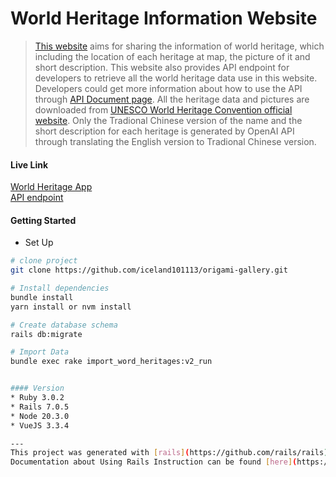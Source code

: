 # World Heritage Information Website

> [This website](https://world-heritage-app.fly.dev/) aims for sharing the information of world heritage, which including the location of each heritage at map, the picture of it and short description. This website also provides API endpoint for developers to retrieve all the world heritage data use in this website. Developers could get more information about how to use the API through [API Document page](https://world-heritage-app.fly.dev/api_docs/index). All the heritage data and pictures are downloaded from [UNESCO World Heritage Convention official website](https://whc.unesco.org/en/list/?order=year&mode=list). Only the Tradional Chinese version of the name and the short description for each heritage is generated by OpenAI API through translating the English version to Tradional Chinese version.

#### Live Link
[World Heritage App](https://world-heritage-app.fly.dev/)  
[API endpoint](https://world-heritage-app.fly.dev/public/api/v1/heritages)


#### Getting Started
* Set Up
``` bash
# clone project
git clone https://github.com/iceland101113/origami-gallery.git

# Install dependencies
bundle install
yarn install or nvm install

# Create database schema
rails db:migrate

# Import Data
bundle exec rake import_word_heritages:v2_run


#### Version
* Ruby 3.0.2
* Rails 7.0.5
* Node 20.3.0
* VueJS 3.3.4

---
This project was generated with [rails](https://github.com/rails/rails)
Documentation about Using Rails Instruction can be found [here](https://guides.rubyonrails.org/).
